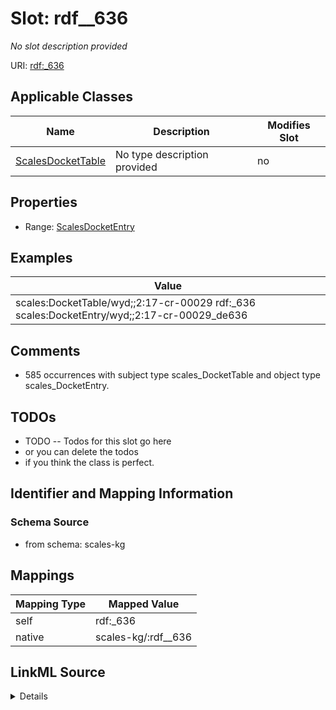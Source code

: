 

# Slot: rdf__636


_No slot description provided_





URI: [rdf:_636](http://www.w3.org/1999/02/22-rdf-syntax-ns#_636)



<!-- no inheritance hierarchy -->





## Applicable Classes

| Name | Description | Modifies Slot |
| --- | --- | --- |
| [ScalesDocketTable](../classes/ScalesDocketTable.md) | No type description provided |  no  |







## Properties

* Range: [ScalesDocketEntry](../classes/ScalesDocketEntry.md)






## Examples

| Value |
| --- |
| scales:DocketTable/wyd;;2:17-cr-00029 rdf:_636 scales:DocketEntry/wyd;;2:17-cr-00029_de636 |

## Comments

* 585 occurrences with subject type scales_DocketTable and object type scales_DocketEntry.

## TODOs

* TODO -- Todos for this slot go here
* or you can delete the todos
* if you think the class is perfect.

## Identifier and Mapping Information







### Schema Source


* from schema: scales-kg




## Mappings

| Mapping Type | Mapped Value |
| ---  | ---  |
| self | rdf:_636 |
| native | scales-kg/:rdf__636 |




## LinkML Source

<details>
```yaml
name: rdf__636
description: No slot description provided
todos:
- TODO -- Todos for this slot go here
- or you can delete the todos
- if you think the class is perfect.
comments:
- 585 occurrences with subject type scales_DocketTable and object type scales_DocketEntry.
examples:
- value: scales:DocketTable/wyd;;2:17-cr-00029 rdf:_636 scales:DocketEntry/wyd;;2:17-cr-00029_de636
from_schema: scales-kg
rank: 1000
slot_uri: rdf:_636
alias: rdf__636
domain_of:
- scales_DocketTable
range: scales_DocketEntry

```
</details>
